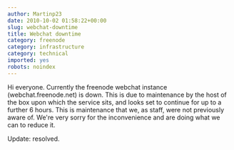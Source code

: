 ```yaml
---
author: Martinp23
date: 2010-10-02 01:58:22+00:00
slug: webchat-downtime
title: Webchat downtime
category: freenode
category: infrastructure
category: technical
imported: yes
robots: noindex
---
```

Hi everyone.
Currently the freenode webchat instance (webchat.freenode.net) is down. This is due to maintenance by the host of the box upon which the service sits, and looks set to continue for up to a further 6 hours.
This is maintenance that we, as staff, were not previously aware of.
We're very sorry for the inconvenience and are doing what we can to reduce it.

Update: resolved.
